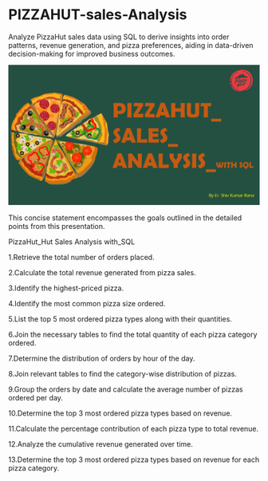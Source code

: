 # PIZZAHUT-sales-Analysis
Analyze PizzaHut sales data using SQL to derive insights into order patterns, revenue generation, and pizza preferences, aiding in data-driven decision-making for improved business outcomes.

![](https://github.com/shiv0602/PIZZAHUT-sales-Analysis/blob/main/PIZZA%20SALES.png)

This concise statement encompasses the goals outlined in the detailed points from this presentation.

PizzaHut_Hut Sales Analysis with_SQL

1.Retrieve the total number of orders placed.

2.Calculate the total revenue generated from pizza sales.

3.Identify the highest-priced pizza.

4.Identify the most common pizza size ordered.

5.List the top 5 most ordered pizza types along with their quantities.

6.Join the necessary tables to find the total quantity of each pizza category ordered.

7.Determine the distribution of orders by hour of the day.

8.Join relevant tables to find the category-wise distribution of pizzas.

9.Group the orders by date and calculate the average number of pizzas ordered per day.

10.Determine the top 3 most ordered pizza types based on revenue.

11.Calculate the percentage contribution of each pizza type to total revenue.

12.Analyze the cumulative revenue generated over time.

13.Determine the top 3 most ordered pizza types based on revenue for each pizza category.
